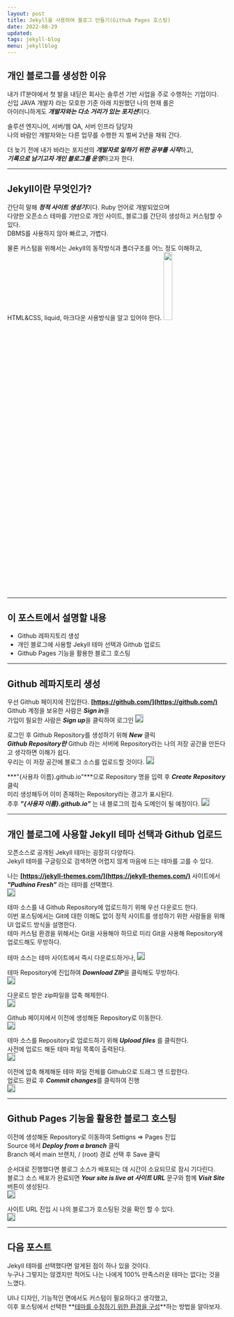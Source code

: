 ```yaml
---
layout: post
title: Jekyll을 사용하여 블로그 만들기(Github Pages 호스팅)
date: 2022-08-29
updated: 
tags: jekyll-blog
menu: jekyllblog
---
```

## 개인 블로그를 생성한 이유
내가 IT분야에서 첫 발을 내딛은 회사는 솔루션 기반 사업을 주로 수행하는 기업이다.   
신입 JAVA 개발자 라는 모호한 기준 아래 지원했던 나의 현재 롤은   
아이러니하게도 ***개발자와는 다소 거리가 있는 포지션***이다.   

솔루션 엔지니어, 서버/웹 QA, 서버 인프라 담당자   
나의 바람인 개발자와는 다른 업무를 수행한 지 벌써 2년을 채워 간다.

더 늦기 전에 내가 바라는 포지션의 ***개발자로 일하기 위한 공부를 시작***하고,   
***기록으로 남기고자 개인 블로그를 운영***하고자 한다.
* * *
## Jekyll이란 무엇인가?
간단히 말해 ***정적 사이트 생성기***이다. Ruby 언어로 개발되었으며   
다양한 오픈소스 테마를 기반으로 개인 사이트, 블로그를 간단히 생성하고 커스텀할 수 있다.   
DBMS를 사용하지 않아 빠르고, 가볍다.

물론 커스텀을 위해서는 Jekyll의 동작방식과 폴더구조를 어느 정도 이해하고,   
HTML&CSS, liquid, 마크다운 사용방식을 알고 있어야 한다.
<img src="/assets/img/posts/how-to-use-jekyll/jekyll.png" style="width:20%;" /><br>
* * *
## 이 포스트에서 설명할 내용
* Github 레파지토리 생성
* 개인 블로그에 사용할 Jekyll 테마 선택과 Github 업로드
* Github Pages 기능을 활용한 블로그 호스팅

* * *
## Github 레파지토리 생성
우선 Github 페이지에 진입한다. **[https://github.com/](https://github.com/)**   
Github 계정을 보유한 사람은 ***Sign in***을   
가입이 필요한 사람은 ***Sign up***을 클릭하여 로그인
<img src="\assets\img\posts\how-to-use-jekyll\open_github.png" style="border: 1px solid gray;" /><br>

로그인 후 Github Repository를 생성하기 위해 ***New*** 클릭   
***Github Repository란*** Github 라는 서버에 Repository라는 나의 저장 공간을 만든다고 생각하면 이해가 쉽다.<br>
우리는 이 저장 공간에 블로그 소스를 업로드할 것이다.
<img src="\assets\img\posts\how-to-use-jekyll\create_repo.png" style="border: 1px solid gray;" /><br>

***"{사용자 이름}.github.io"***으로 Repository 명을 입력 후 ***Create Repository*** 클릭<br>
미리 생성해두어 이미 존재하는 Repository라는 경고가 표시된다.   
추후 ***"{사용자 이름}.github.io"*** 는 내 블로그의 접속 도메인이 될 예정이다.
<img src="\assets\img\posts\how-to-use-jekyll\create_repo2.png" style="border: 1px solid gray;" />
* * *

## 개인 블로그에 사용할 Jekyll 테마 선택과 Github 업로드
오픈소스로 공개된 Jekyll 테마는 굉장히 다양하다.   
Jekyll 테마를 구글링으로 검색하면 어렵지 않게 마음에 드는 테마를 고를 수 있다.

나는 **[https://jekyll-themes.com/](https://jekyll-themes.com/)** 사이트에서
***"Pudhina Fresh"*** 라는 테마를 선택했다.   
<img src="\assets\img\posts\how-to-use-jekyll\jekyll_theme.png" style="border: 1px solid gray;" /><br>

테마 소스를 내 Github Repository에 업로드하기 위해 우선 다운로드 한다.   
이번 포스팅에서는 Git에 대한 이해도 없이 정적 사이트를 생성하기 위한 사람들을 위해 UI 업로드 방식을 설명한다.   
테마 커스텀 환경을 위해서는 Git을 사용해야 하므로 미리 Git을 사용해 Repository에 업로드해도 무방하다.   

테마 소스는 테마 사이트에서 즉시 다운로드하거나,
<img src="\assets\img\posts\how-to-use-jekyll\jekyll_theme2.png" style="border: 1px solid gray;" /><br>

테마 Repository에 진입하여 ***Download ZIP***을 클릭해도 무방하다.   
<img src="\assets\img\posts\how-to-use-jekyll\jekyll_theme3.png" style="border: 1px solid gray;" /><br>

다운로드 받은 zip파일을 압축 해제한다.   
<img src="\assets\img\posts\how-to-use-jekyll\unzip_theme.png" style="border: 1px solid gray;" /><br>

Github 페이지에서 이전에 생성해둔 Repository로 이동한다.   
<img src="\assets\img\posts\how-to-use-jekyll\my_repo.png" style="border: 1px solid gray;" /><br>

테마 소스를 Repository로 업로드하기 위해 ***Upload files*** 를 클릭한다.   
사전에 업로드 해둔 테마 파일 목록이 출력된다.   
<img src="\assets\img\posts\how-to-use-jekyll\my_repo2.png" style="border: 1px solid gray;" /><br>

이전에 압축 해제해둔 테마 파일 전체를 Github으로 드래그 앤 드랍한다.   
업로드 완료 후 ***Commit changes***를 클릭하여 진행   
<img src="\assets\img\posts\how-to-use-jekyll\upload_theme.png" style="border: 1px solid gray;" />
* * *

## Github Pages 기능을 활용한 블로그 호스팅
이전에 생성해둔 Repository로 이동하여 Settigns => Pages 진입   
Source 에서 ***Deploy from a branch*** 클릭    
Branch 에서 main 브랜치, / (root) 경로 선택 후 Save 클릭

순서대로 진행했다면 블로그 소스가 배포되는 데 시간이 소요되므로 잠시 기다린다.   
블로그 소스 배포가 완료되면 ***Your site is live at 사이트 URL*** 문구와 함께 ***Visit Site*** 버튼이 생성된다.   
<img src="\assets\img\posts\how-to-use-jekyll\github_pages.png" style="border: 1px solid gray;" /><br>

사이트 URL 진입 시 나의 블로그가 호스팅된 것을 확인 할 수 있다.   
<img src="\assets\img\posts\how-to-use-jekyll\my_blog.png" style="border: 1px solid gray;" />
* * *

## 다음 포스트
Jekyll 테마를 선택했다면 알게된 점이 하나 있을 것이다.   
누구나 그렇지는 않겠지만 적어도 나는 나에게 100% 만족스러운 테마는 없다는 것을 느꼈다.

UI나 디자인, 기능적인 면에서도 커스텀이 필요하다고 생각했고,   
이후 포스팅에서 선택한 **[테마를 수정하기 위한 환경을 구성]({{site.author.homepage}}2022/08/30/how-to-custom-jekyll.html/)**하는 방법을 알아보자.